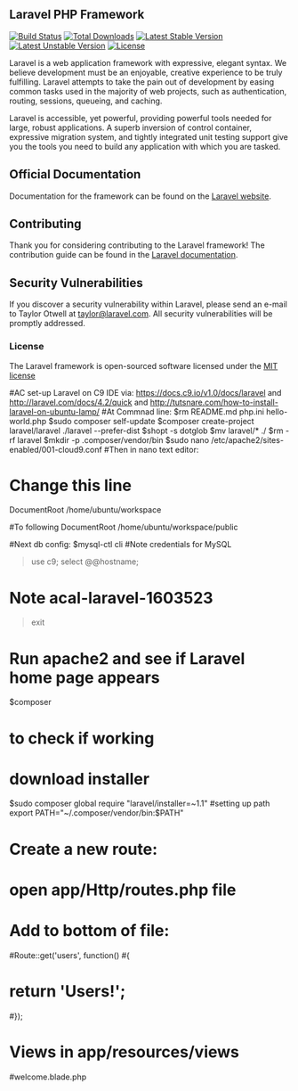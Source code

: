 ## Laravel PHP Framework

[![Build Status](https://travis-ci.org/laravel/framework.svg)](https://travis-ci.org/laravel/framework)
[![Total Downloads](https://poser.pugx.org/laravel/framework/d/total.svg)](https://packagist.org/packages/laravel/framework)
[![Latest Stable Version](https://poser.pugx.org/laravel/framework/v/stable.svg)](https://packagist.org/packages/laravel/framework)
[![Latest Unstable Version](https://poser.pugx.org/laravel/framework/v/unstable.svg)](https://packagist.org/packages/laravel/framework)
[![License](https://poser.pugx.org/laravel/framework/license.svg)](https://packagist.org/packages/laravel/framework)

Laravel is a web application framework with expressive, elegant syntax. We believe development must be an enjoyable, creative experience to be truly fulfilling. Laravel attempts to take the pain out of development by easing common tasks used in the majority of web projects, such as authentication, routing, sessions, queueing, and caching.

Laravel is accessible, yet powerful, providing powerful tools needed for large, robust applications. A superb inversion of control container, expressive migration system, and tightly integrated unit testing support give you the tools you need to build any application with which you are tasked.

## Official Documentation

Documentation for the framework can be found on the [Laravel website](http://laravel.com/docs).

## Contributing

Thank you for considering contributing to the Laravel framework! The contribution guide can be found in the [Laravel documentation](http://laravel.com/docs/contributions).

## Security Vulnerabilities

If you discover a security vulnerability within Laravel, please send an e-mail to Taylor Otwell at taylor@laravel.com. All security vulnerabilities will be promptly addressed.

### License

The Laravel framework is open-sourced software licensed under the [MIT license](http://opensource.org/licenses/MIT)


#AC set-up Laravel on C9 IDE via: https://docs.c9.io/v1.0/docs/laravel and http://laravel.com/docs/4.2/quick and http://tutsnare.com/how-to-install-laravel-on-ubuntu-lamp/
#At Commnad line:
$rm README.md php.ini hello-world.php
$sudo composer self-update
$composer create-project laravel/laravel ./laravel --prefer-dist
$shopt -s dotglob
$mv laravel/* ./
$rm -rf laravel
$mkdir -p .composer/vendor/bin
$sudo nano /etc/apache2/sites-enabled/001-cloud9.conf
#Then in nano text editor:
# Change this line
DocumentRoot /home/ubuntu/workspace

#To following
DocumentRoot /home/ubuntu/workspace/public

#Next db config:
$mysql-ctl cli 
#Note credentials for MySQL
>use c9;
>select @@hostname;
# Note acal-laravel-1603523
>exit
# Run apache2 and see if Laravel home page appears
$composer
# to check if working

# download installer
$sudo composer global require "laravel/installer=~1.1"
#setting up path
export PATH="~/.composer/vendor/bin:$PATH" 
# Create a new route:
# open app/Http/routes.php file
# Add to bottom of file:
#Route::get('users', function()
#{
#    return 'Users!';
#});

# Views in app/resources/views
#welcome.blade.php
